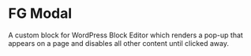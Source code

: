 # FG Modal

A custom block for WordPress Block Editor which renders a pop-up that appears on a page and disables all other content until clicked away.
